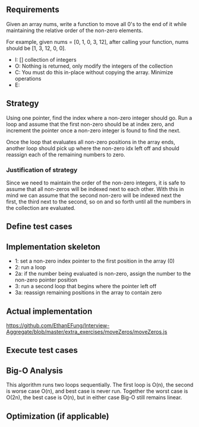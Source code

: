 ## Requirements

Given an array nums, write a function to move all 0's to the end of it while
maintaining the relative order of the non-zero elements.

For example, given nums = [0, 1, 0, 3, 12], after calling your function, nums
should be [1, 3, 12, 0, 0].

* I: [] collection of integers
* O: Nothing is returned, only modify the integers of the collection
* C: You must do this in-place without copying the array. Minimize operations
* E:

## Strategy

Using one pointer, find the index where a non-zero integer should go. Run a loop
and assume that the first non-zero should be at index zero, and increment the
pointer once a non-zero integer is found to find the next.

Once the loop that evaluates all non-zero positions in the array ends, another
loop should pick up where the non-zero idx left off and should reassign each of
the remaining numbers to zero.

### Justification of strategy

Since we need to maintain the order of the non-zero integers, it is safe to
assume that all non-zeros will be indexed next to each other. With this in mind
we can assume that the second non-zero will be indexed next the first, the third
next to the second, so on and so forth until all the numbers in the collection
are evaluated.

## Define test cases

## Implementation skeleton

* 1: set a non-zero index pointer to the first position in the array (0)
* 2: run a loop
* 2a: if the number being evaluated is non-zero, assign the number to the
  non-zero pointer position
* 3: run a second loop that begins where the pointer left off
* 3a: reassign remaining positions in the array to contain zero

## Actual implementation

https://github.com/EthanEFung/Interview-Aggregate/blob/master/extra_exercises/moveZeros/moveZeros.js

## Execute test cases

## Big-O Analysis

This algorithm runs two loops sequentially. The first loop is O(n), the second
is worse case O(n), and best case is never run. Together the worst case is
O(2n), the best case is O(n), but in either case Big-O still remains linear.

## Optimization (if applicable)
